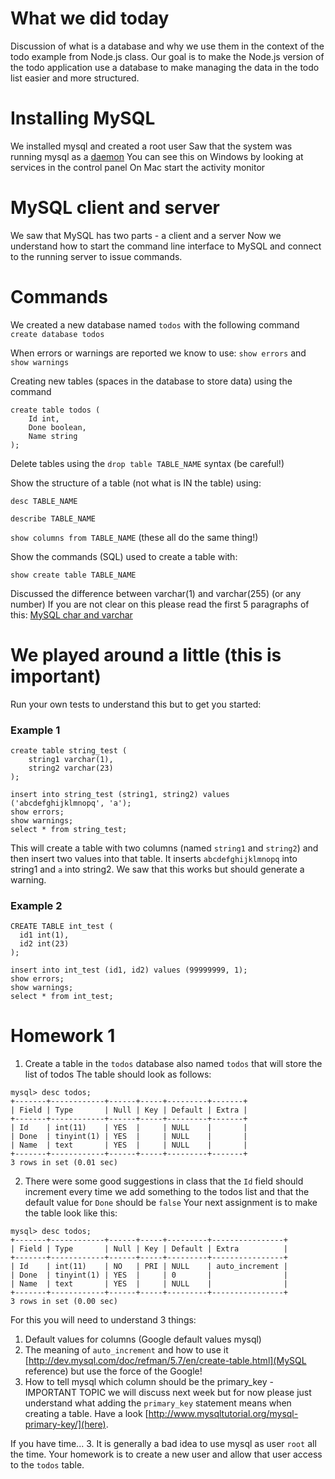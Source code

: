 # What we did today 

Discussion of what is a database and why we use them in the context of the todo example from Node.js class. 
Our goal is to make the Node.js version of the todo application use a database to make managing the data 
in the todo list easier and more structured. 

# Installing MySQL
We installed mysql and created a root user 
Saw that the system was running mysql as a [daemon](https://en.wikipedia.org/wiki/Daemon_(computing))
You can see this on Windows by looking at services in the control panel 
On Mac start the activity monitor

# MySQL client and server 
We saw that MySQL has two parts - a client and a server 
Now we understand how to start the command line interface to MySQL and connect to the running server to issue commands.

# Commands
We created a new database named `todos` with the following command
`create database todos`

When errors or warnings are reported we know to use:
`show errors` and `show warnings`

Creating new tables (spaces in the database to store data) using the command
```
create table todos (
	Id int, 
	Done boolean, 
	Name string
);
```

Delete tables using the `drop table TABLE_NAME` syntax (be careful!)

Show the structure of a table (not what is IN the table) using:

`desc TABLE_NAME`

`describe TABLE_NAME`

`show columns from TABLE_NAME`
(these all do the same thing!)

Show the commands (SQL) used to create a table with:

`show create table TABLE_NAME`

Discussed the difference between varchar(1) and varchar(255) (or any number)
If you are not clear on this please read the first 5 paragraphs of this: 
[MySQL char and varchar](http://dev.mysql.com/doc/refman/5.7/en/char.html)

# We played around a little (this is important)
Run your own tests to understand this but to get you started:
### Example 1
```
create table string_test (
	string1 varchar(1),
	string2 varchar(23) 
);

insert into string_test (string1, string2) values ('abcdefghijklmnopq', 'a');
show errors; 
show warnings;
select * from string_test;
```

This will create a table with two columns (named `string1` and `string2`)  and then insert two values into that table. 
It inserts `abcdefghijklmnopq` into string1 and `a` into string2. We saw that this works but should generate a warning. 

### Example 2
```
CREATE TABLE int_test (
  id1 int(1),
  id2 int(23)
);

insert into int_test (id1, id2) values (99999999, 1);
show errors; 
show warnings;
select * from int_test;
```

# Homework 1

1. Create a table in the `todos` database also named `todos` that will store the list of todos
The table should look as follows:
```
mysql> desc todos;
+-------+------------+------+-----+---------+-------+
| Field | Type       | Null | Key | Default | Extra |
+-------+------------+------+-----+---------+-------+
| Id    | int(11)    | YES  |     | NULL    |       |
| Done  | tinyint(1) | YES  |     | NULL    |       |
| Name  | text       | YES  |     | NULL    |       |
+-------+------------+------+-----+---------+-------+
3 rows in set (0.01 sec)
```

2. There were some good suggestions in class that the `Id` field should increment every time we add something to the todos list
and that the default value for `Done` should be `false`
Your next assignment is to make the table look like this:
```
mysql> desc todos;
+-------+------------+------+-----+---------+----------------+
| Field | Type       | Null | Key | Default | Extra          |
+-------+------------+------+-----+---------+----------------+
| Id    | int(11)    | NO   | PRI | NULL    | auto_increment |
| Done  | tinyint(1) | YES  |     | 0       |                |
| Name  | text       | YES  |     | NULL    |                |
+-------+------------+------+-----+---------+----------------+
3 rows in set (0.00 sec)
```
For this you will need to understand 3 things:
  1. Default values for columns (Google default values mysql)
  2. The meaning of `auto_increment` and how to use it [http://dev.mysql.com/doc/refman/5.7/en/create-table.html](MySQL reference) but use the force of the Google! 
  3. How to tell mysql which column should be the primary_key - IMPORTANT TOPIC we will discuss next week but for now please just understand what adding the `primary_key` statement means when creating a table. Have a look [http://www.mysqltutorial.org/mysql-primary-key/](here). 

If you have time...
3. It is generally a bad idea to use mysql as user `root` all the time. 
Your homework is to create a new user and allow that user access to the `todos` table. 

